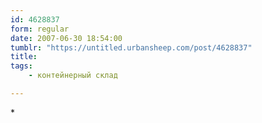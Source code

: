 ```yaml
---
id: 4628837
form: regular
date: 2007-06-30 18:54:00
tumblr: "https://untitled.urbansheep.com/post/4628837"
title:
tags:
    - контейнерный склад

---
```


<p>*</p>

